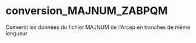 # conversion_MAJNUM_ZABPQM
Convertit les données du fichier MAJNUM de l'Arcep en tranches de même longueur
